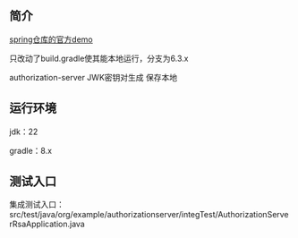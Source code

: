 ## 简介

[spring仓库的官方demo](https://github.com/spring-projects/spring-security-samples/blob/6.3.x/servlet/spring-boot/java/oauth2/authorization-server/build.gradle)

只改动了build.gradle使其能本地运行，分支为6.3.x

authorization-server JWK密钥对生成 保存本地

## 运行环境

jdk：22

gradle：8.x

## 测试入口

集成测试入口：
src/test/java/org/example/authorizationserver/integTest/AuthorizationServerRsaApplication.java